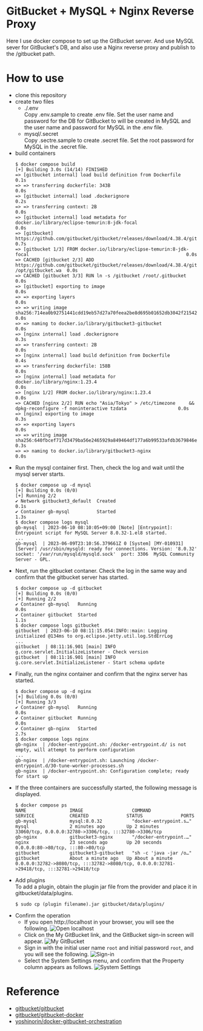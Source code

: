 # GitBucket + MySQL + Nginx Reverse Proxy

Here I use docker compose to set up the GitBucket server.
And use MySQL sever for GitBucket's DB, and also use a Nginx reverse proxy and publish to the /gitbucket path.

# How to use

* clone this repository
* create two files
    * ./.env  
        Copy .env.sample to create .env file. Set the user name and password for the DB for GitBucket to will be created in MySQL and the user name and password for MySQL in the .env file.
    * mysql/.secret  
        Copy .sectre.sample to create .secret file. Set the root password for MySQL in the .secret file.
* build containers
    ```
    $ docker compose build
    [+] Building 3.0s (14/14) FINISHED                                                                                                   
    => [gitbucket internal] load build definition from Dockerfile                                                                  0.1s
    => => transferring dockerfile: 343B                                                                                            0.0s
    => [gitbucket internal] load .dockerignore                                                                                     0.2s
    => => transferring context: 2B                                                                                                 0.0s
    => [gitbucket internal] load metadata for docker.io/library/eclipse-temurin:8-jdk-focal                                        0.0s
    => [gitbucket] https://github.com/gitbucket/gitbucket/releases/download/4.38.4/gitbucket.war                                   0.7s
    => [gitbucket 1/3] FROM docker.io/library/eclipse-temurin:8-jdk-focal                                                          0.0s
    => CACHED [gitbucket 2/3] ADD https://github.com/gitbucket/gitbucket/releases/download/4.38.4/gitbucket.war /opt/gitbucket.wa  0.0s
    => CACHED [gitbucket 3/3] RUN ln -s /gitbucket /root/.gitbucket                                                                0.0s
    => [gitbucket] exporting to image                                                                                              0.0s
    => => exporting layers                                                                                                         0.0s
    => => writing image sha256:714ea0b92751441cdd19eb57d27a70feea2be8d695b01652db3042f215429b66                                    0.0s
    => => naming to docker.io/library/gitbucket3-gitbucket                                                                         0.0s
    => [nginx internal] load .dockerignore                                                                                         0.3s
    => => transferring context: 2B                                                                                                 0.0s
    => [nginx internal] load build definition from Dockerfile                                                                      0.4s
    => => transferring dockerfile: 158B                                                                                            0.0s
    => [nginx internal] load metadata for docker.io/library/nginx:1.23.4                                                           0.0s
    => [nginx 1/2] FROM docker.io/library/nginx:1.23.4                                                                             0.0s
    => CACHED [nginx 2/2] RUN echo "Asia/Tokyo" > /etc/timezone     && dpkg-reconfigure -f noninteractive tzdata                   0.0s
    => [nginx] exporting to image                                                                                                  0.3s
    => => exporting layers                                                                                                         0.0s
    => => writing image sha256:640fbcef717d3479ba56e2465929a849464df177a6b99533afdb3679846e2c32                                    0.3s
    => => naming to docker.io/library/gitbucket3-nginx                                                                             0.0s
* Run the mysql container first. Then, check the log and wait until the mysql server starts.
    ```
    $ docker compose up -d mysql
    [+] Building 0.0s (0/0)                                                                                                              
    [+] Running 2/2
    ✔ Network gitbucket3_default  Created                                                                                          0.1s 
    ✔ Container gb-mysql          Started                                                                                          1.3s 
    $ docker compose logs mysql
    gb-mysql  | 2023-06-10 08:10:05+09:00 [Note] [Entrypoint]: Entrypoint script for MySQL Server 8.0.32-1.el8 started.
    ...
    gb-mysql  | 2023-06-09T23:10:56.379661Z 0 [System] [MY-010931] [Server] /usr/sbin/mysqld: ready for connections. Version: '8.0.32'  socket: '/var/run/mysqld/mysqld.sock'  port: 3306  MySQL Community Server - GPL.
    ```
* Next, run the gitbucket contaner. Check the log in the same way and confirm that the gitbucket server has started.
    ```
    $ docker compose up -d gitbucket
    [+] Building 0.0s (0/0)                                                                                                              
    [+] Running 2/2
    ✔ Container gb-mysql   Running                                                                                                 0.0s 
    ✔ Container gitbucket  Started                                                                                                 1.1s 
    $ docker compose logs gitbucket
    gitbucket  | 2023-06-10 08:11:15.054:INFO::main: Logging initialized @134ms to org.eclipse.jetty.util.log.StdErrLog
    ...
    gitbucket  | 08:11:16.901 [main] INFO  g.core.servlet.InitializeListener - Check version
    gitbucket  | 08:11:16.901 [main] INFO  g.core.servlet.InitializeListener - Start schema update

    ```
* Finally, run the nginx container and confirm that the nginx server has started.
    ```
    $ docker compose up -d nginx
    [+] Building 0.0s (0/0)                                                                                                              
    [+] Running 3/3
    ✔ Container gb-mysql   Running                                                                                                 0.0s 
    ✔ Container gitbucket  Running                                                                                                 0.0s 
    ✔ Container gb-nginx   Started                                                                                                 2.7s 
    $ docker compose logs nginx
    gb-nginx  | /docker-entrypoint.sh: /docker-entrypoint.d/ is not empty, will attempt to perform configuration
    ...
    gb-nginx  | /docker-entrypoint.sh: Launching /docker-entrypoint.d/30-tune-worker-processes.sh
    gb-nginx  | /docker-entrypoint.sh: Configuration complete; ready for start up
    ```
* If the three containers are successfully started, the following message is displayed.
    ```
    $ docker compose ps
    NAME                IMAGE                  COMMAND                  SERVICE             CREATED              STATUS              PORTS
    gb-mysql            mysql:8.0.32           "docker-entrypoint.s…"   mysql               2 minutes ago        Up 2 minutes        33060/tcp, 0.0.0.0:32780->3306/tcp, :::32780->3306/tcp
    gb-nginx            gitbucket3-nginx       "/docker-entrypoint.…"   nginx               23 seconds ago       Up 20 seconds       0.0.0.0:80->80/tcp, :::80->80/tcp
    gitbucket           gitbucket3-gitbucket   "sh -c 'java -jar /o…"   gitbucket           About a minute ago   Up About a minute   0.0.0.0:32782->8080/tcp, :::32782->8080/tcp, 0.0.0.0:32781->29418/tcp, :::32781->29418/tcp
    ```
* Add plugins  
    To add a plugin, obtain the plugin jar file from the provider and place it in gitbucket/data/plugins.
    ```
    $ sudo cp (plugin filename).jar gitbucket/data/plugins/
    ```
* Confirm the operation
    * If you open http://localhost in your browser, you will see the following.
        ![Open localhost](doc/image/localhost.png)
    * Click on the My GitBucket link, and the GitBucket sign-in screen will appear.
        ![My GitBucket](doc/image/gitbucket.png)
    * Sign in with the initial user name `root` and initial password `root`, and you will see the following.
        ![Sign-in](doc/image/signin.png)
    * Select the System Settings menu, and confirm that the Property column appears as follows.
        ![System Settings](doc/image/systemsettings.png)

# Reference

* [gitbucket/gitbucket](https://github.com/gitbucket/gitbucket)
* [gitbucket/gitbucket-docker](https://github.com/gitbucket/gitbucket-docker)
* [yoshinorin/docker-gitbucket-orchestration](https://github.com/yoshinorin/docker-gitbucket-orchestration)
